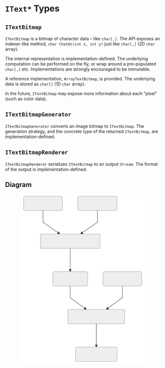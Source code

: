# `IText*` Types

## `ITextBitmap`

`ITextBitmap` is a bitmap of character data – like `char[,]`. The API exposes an indexer-like method, `char ChatAt(int x, int y)` just like `char[,]` (2D `char` array).

The internal representation is implementation-defined. The underlying computation can be performed on the fly, or wrap around a pre-populated `char[,]` etc. Implementations are strongly encouraged to be immutable.

A reference implementation, `ArrayTextBitmap`, is provided. The underlying data is stored as `char[]` (1D `char` array).

In the future, `ITextBitmap` may expose more information about each "pixel" (such as color data).

## `ITextBitmapGenerator`

`ITextBitmapGenerator` converts an image bitmap to `ITextBitmap`. The generation strategy, and the concrete type of the returned `ITextBitmap`, are implementation-defined.

## `ITextBitmapRenderer`

`ITextBitmapRenderer` serializes `ITextBitmap` to an output `Stream`. The format of the output is implementation-defined.

## Diagram

<!-- markdownlint-disable MD033 -->
<p align="center">
  <img src='./i-text-types.1.svg' width='400' />
</p>
<!-- markdownlint-enable MD033 -->
